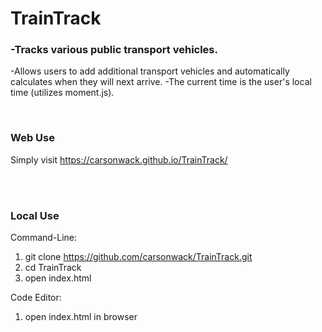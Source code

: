 # TrainTrack
### -Tracks various public transport vehicles.
-Allows users to add additional transport vehicles and automatically calculates when they will next arrive.
-The current time is the user's local time (utilizes moment.js).


<br/>

### Web Use

Simply visit https://carsonwack.github.io/TrainTrack/

<br/><br/>

### Local Use
Command-Line:
1. git clone https://github.com/carsonwack/TrainTrack.git
2. cd TrainTrack
3. open index.html 


Code Editor:
1. open index.html in browser
